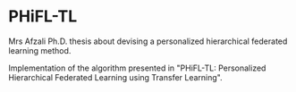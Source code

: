 # PHiFL-TL
Mrs Afzali Ph.D. thesis about devising a personalized hierarchical federated learning method.

Implementation of the algorithm presented in "PHiFL-TL: Personalized Hierarchical Federated Learning using Transfer Learning".
